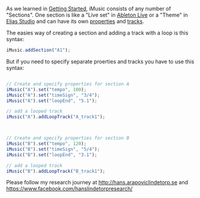 As we learned in [Getting Started](README.md), iMusic consists of any number of "Sections". One section is like a "Live set" in [Ableton Live](https://www.ableton.com) or a "Theme" in [Elias Studio](https://eliassoftware.com) and can have its own [properties](properties.md) and [tracks](tracks.md).

The easies way of creating a section and adding a track with a loop is this syntax:
```javascript
iMusic.addSection("A1");
```

But if you need to specify separate proerties and tracks you have to use this syntax:
```javascript

// Create and specify properties for section A 
iMusic("A").set("tempo", 100);
iMusic("A").set("timeSign", "3/4");
iMusic("A").set("loopEnd", "5.1");

// add a looped track
iMusic("A").addLoopTrack("A_track1");



// Create and specify properties for section B
iMusic("B").set("tempo", 120);
iMusic("B").set("timeSign", "5/4");
iMusic("B").set("loopEnd", "3.1");

// add a looped track
iMusic("B").addLoopTrack("B_track1");
```


Please follow my research journey at http://hans.arapoviclindetorp.se and https://www.facebook.com/hanslindetorpresearch/
